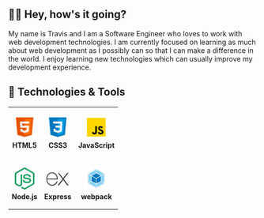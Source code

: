 ## 👋🏽 Hey, how's it going?
My name is Travis and I am a Software Engineer who loves to work with web development technologies.  I am currently focused on learning as much about web development as I possibly can so that I can make a difference in the world.  I enjoy learning new technologies which can usually improve my development experience.

## 🧰 Technologies & Tools
<table>
  <colgroup>
    <col align="center">
    <col align="center">
    <col align="center">
  </colgroup>
  <tbody>
    <tr>
      <td>
        <p align="center">
          <img src="./icons/html5-icon.png" width="50" height="50">
          <br>
          <b>HTML5</b>
        </p>
      </td>
      <td>
        <p align="center">
          <img src="./icons/css3-icon.png" width="50" height="50">
          <br>
          <b>CSS3</b>
        </p>
      </td>
      <td>
        <p align="center">
          <img src="./icons/javascript-icon.png" width="50" height="50">
          <br>
          <b>JavaScript</b>
        </p>
      </td>
    </tr>
    <tr>
      <td>
        <p align="center">
          <img src="./icons/node-js-icon.svg" width="50" height="50">
          <br>
          <b>Node.js</b>
        </p>
      </td>
      <td>
        <p align="center">
          <img src="./icons/express-js-icon.svg" width="50" height="50">
          <br>
          <b>Express</b>
        </p>
      </td>
      <td>
        <p align="center">
          <img src="./icons/webpack-icon.svg" width="50" height="50">
          <br>
          <b>webpack</b>
        </p>
      </td>
    </tr>
  </tbody>
</table>

<!--
**travis-mcginley/travis-mcginley** is a ✨ _special_ ✨ repository because its `README.md` (this file) appears on your GitHub profile.

Here are some ideas to get you started:

- 🔭 I’m currently working on ...
- 🌱 I’m currently learning ...
- 👯 I’m looking to collaborate on ...
- 🤔 I’m looking for help with ...
- 💬 Ask me about ...
- 📫 How to reach me: ...
- 😄 Pronouns: ...
- ⚡ Fun fact: ...
-->
